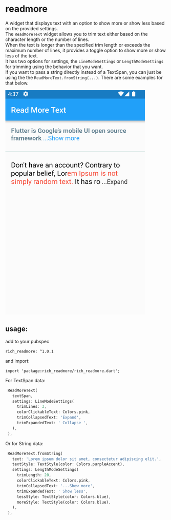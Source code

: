 # readmore

A widget that displays text with an option to show more or show less based on the provided settings.  
The `ReadMoreText` widget allows you to trim text either based on the character length or the number of lines.  
When the text is longer than the specified trim length or exceeds the maximum number of lines, it provides a toggle option to show more or show less of the text.  
It has two options for settings, the `LineModeSettings` or `LengthModeSettings` for trimming using the behavior that you want.  
If you want to pass a string directly instead of a TextSpan, you can just be using the the `ReadMoreText.fromString(...)`. There are some examples for that below.

![](read-more-text-view-flutter.gif)

## usage:
add to your pubspec

```
rich_readmore: ^1.0.1
```
and import:
```
import 'package:rich_readmore/rich_readmore.dart';
```
For TextSpan data:
 ```dart
  ReadMoreText(
    textSpan,
    settings: LineModeSettings(
      trimLines: 3,
      colorClickableText: Colors.pink,
      trimCollapsedText: 'Expand',
      trimExpandedText: ' Collapse ',
    ),
  ),
 ```

Or for String data:
```dart
 ReadMoreText.fromString(
   text: 'Lorem ipsum dolor sit amet, consectetur adipiscing elit.',
   textStyle: TextStyle(color: Colors.purpleAccent),
   settings: LengthModeSettings(
     trimLength: 20,
     colorClickableText: Colors.pink,
     trimCollapsedText: '...Show more',
     trimExpandedText: ' Show less',
     lessStyle: TextStyle(color: Colors.blue),
     moreStyle: TextStyle(color: Colors.blue),
   ),
 ),
```


